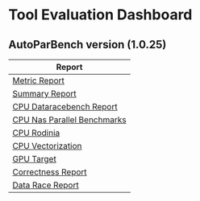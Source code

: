 # Tool Evaluation Dashboard

## AutoParBench version (1.0.25)
| Report |
| --- |
| [Metric Report](2019-12-16/Metrics-Report.md) |
| [Summary Report](2019-12-16/Summary-Report.md) |
| [CPU Dataracebench Report](2019-12-16/Detailed-Report-CPU_Dataracebench.md) |
| [CPU Nas Parallel Benchmarks](2019-12-16/Detailed-Report-CPU_NPB.md) |
| [CPU Rodinia](2019-12-16/Detailed-Report-CPU_Rodinia.md) |
| [CPU Vectorization](2019-12-16/Detailed-Report-CPU_Vectorization.md) |
| [GPU Target](2019-12-16/Detailed-Report-GPU_Target.md) |
| [Correctness Report](2019-12-16/Correctness_Report.md) |
| [Data Race Report](2019-12-16/DataRace_Report.md) |

